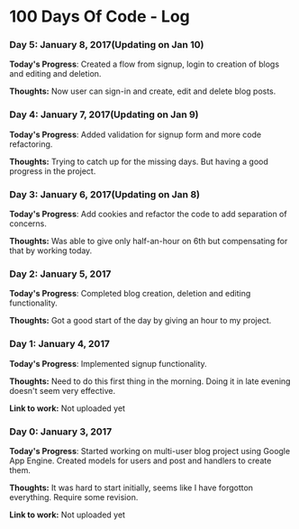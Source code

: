 # 100 Days Of Code - Log

### Day 5: January 8, 2017(Updating on Jan 10)

**Today's Progress**: Created a flow from signup, login to creation of blogs and editing and deletion.

**Thoughts:** Now user can sign-in and create, edit and delete blog posts.

### Day 4: January 7, 2017(Updating on Jan 9)

**Today's Progress**: Added validation for signup form and more code refactoring.

**Thoughts:** Trying to catch up for the missing days. But having a good progress in the project.

### Day 3: January 6, 2017(Updating on Jan 8)

**Today's Progress**: Add cookies and refactor the code to add separation of concerns. 

**Thoughts:** Was able to give only half-an-hour on 6th but compensating for that by working today.

### Day 2: January 5, 2017

**Today's Progress**: Completed blog creation, deletion and editing functionality.

**Thoughts:** Got a good start of the day by giving an hour to my project.

### Day 1: January 4, 2017

**Today's Progress**: Implemented signup functionality.

**Thoughts:** Need to do this first thing in the morning. Doing it in late evening doesn't seem very effective. 

**Link to work:** Not uploaded yet

### Day 0: January 3, 2017

**Today's Progress**: Started working on multi-user blog project using Google App Engine. Created models for users and post and handlers to create them.

**Thoughts:** It was hard to start initially, seems like I have forgotton everything. Require some revision.

**Link to work:** Not uploaded yet
